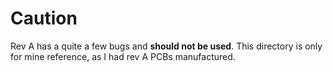 # Caution

Rev A has a quite a few bugs and **should not be used**.
This directory is only for mine reference, as I had rev A PCBs manufactured.
